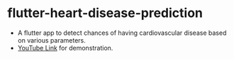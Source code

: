 # flutter-heart-disease-prediction
* A flutter app to detect chances of having cardiovascular disease based on various parameters.
* [YouTube Link](https://youtu.be/wmzJZckoP6g) for demonstration.
